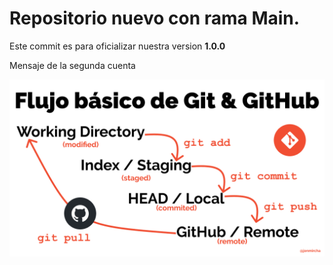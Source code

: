 # Repositorio nuevo con rama Main.

Este commit es para oficializar nuestra version **1.0.0**

Mensaje de la segunda cuenta

![imagen](git-flow.png)
